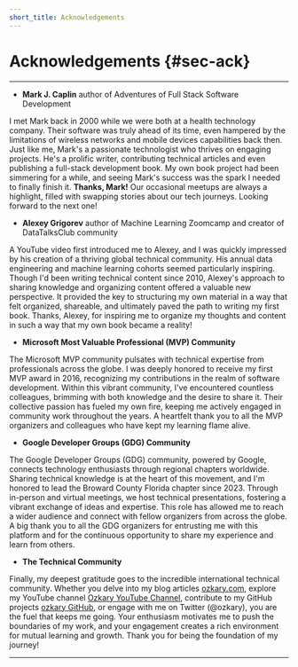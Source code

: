```yaml
---
short_title: Acknowledgements
---
```


# Acknowledgements {#sec-ack}

---

- **Mark J. Caplin** author of Adventures of Full Stack Software Development

I met Mark back in 2000 while we were both at a health technology company. Their software was truly ahead of its time, even hampered by the limitations of wireless networks and mobile devices capabilities back then. Just like me, Mark's a passionate technologist who thrives on engaging projects. He's a prolific writer, contributing technical articles and even publishing a full-stack development book. My own book project had been simmering for a while, and seeing Mark's success was the spark I needed to finally finish it. **Thanks, Mark!** Our occasional meetups are always a highlight, filled with swapping stories about our tech journeys. Looking forward to the next one!

- **Alexey Grigorev** author of Machine Learning Zoomcamp and creator of DataTalksClub community

A YouTube video first introduced me to Alexey, and I was quickly impressed by his creation of a thriving global technical community. His annual data engineering and machine learning cohorts seemed particularly inspiring. Though I'd been writing technical content since 2010, Alexey's approach to sharing knowledge and organizing content offered a valuable new perspective. It provided the key to structuring my own material in a way that felt organized, shareable, and ultimately paved the path to writing my first book. Thanks, Alexey, for inspiring me to organize my thoughts and content in such a way that my own book became a reality!


- **Microsoft Most Valuable Professional (MVP) Community**

The Microsoft MVP community pulsates with technical expertise from professionals across the globe. I was deeply honored to receive my first MVP award in 2016, recognizing my contributions in the realm of software development. Within this vibrant community, I've encountered countless colleagues, brimming with both knowledge and the desire to share it. Their collective passion has fueled my own fire, keeping me actively engaged in community work throughout the years. A heartfelt thank you to all the MVP organizers and colleagues who have kept my learning flame alive.

- **Google Developer Groups (GDG) Community**

The Google Developer Groups (GDG) community, powered by Google, connects technology enthusiasts through regional chapters worldwide. Sharing technical knowledge is at the heart of this movement, and I'm honored to lead the Broward County Florida chapter since 2023. Through in-person and virtual meetings, we host technical presentations, fostering a vibrant exchange of ideas and expertise. This role has allowed me to reach a wider audience and connect with fellow organizers from across the globe. A big thank you to all the GDG organizers for entrusting me with this platform and for the continuous opportunity to share my experience and learn from others.

- **The Technical Community**

Finally, my deepest gratitude goes to the incredible international technical community. Whether you delve into my blog articles [ozkary.com](https://www.ozkary.com), explore my YouTube channel [Ozkary YouTube Channel](http://www.youtube.com/@ozkary), contribute to my GitHub projects [ozkary GitHub](https://github.com/ozkary), or engage with me on Twitter (@ozkary), you are the fuel that keeps me going. Your enthusiasm motivates me to push the boundaries of my work, and your engagement creates a rich environment for mutual learning and growth. Thank you for being the foundation of my journey!

---